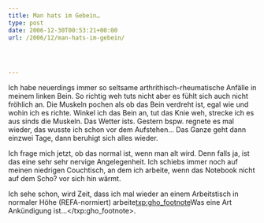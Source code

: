 ```yaml
---
title: Man hats im Gebein…
type: post
date: 2006-12-30T00:53:21+00:00
url: /2006/12/man-hats-im-gebein/




---
```

Ich habe neuerdings immer so seltsame arthrithisch-rheumatische Anfälle in meinem linken Bein. So richtig weh tuts nicht aber es fühlt sich auch nicht fröhlich an. Die Muskeln pochen als ob das Bein verdreht ist, egal wie und wohin ich es richte. Winkel ich das Bein an, tut das Knie weh, strecke ich es aus sinds die Muskeln. Das Wetter ists. Gestern bspw. regnete es mal wieder, das wusste ich schon vor dem Aufstehen... Das Ganze geht dann einzwei Tage, dann beruhigt sich alles wieder.

Ich frage mich jetzt, ob das normal ist, wenn man alt wird. Denn falls ja, ist das eine sehr sehr nervige Angelegenheit. Ich schiebs immer noch auf meinen niedrigen Couchtisch, an dem ich arbeite, wenn das Notebook nicht auf dem Scho? vor sich hin wärmt.

Ich sehe schon, wird Zeit, dass ich mal wieder an einem Arbeitstisch in normaler Höhe (REFA-normiert) arbeite<txp:gho_footnote>Was eine Art Ankündigung ist...</txp:gho_footnote>.
